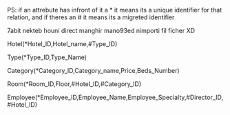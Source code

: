 PS: if an attrebute has infront of it a * it means its a unique identifier for that relation, and if theres an # it means its a migreted identifier

7abit nekteb houni direct manghir mano93ed nimporti fil ficher XD 

Hotel(*Hotel_ID,Hotel_name,#Type_ID)

Type(*Type_ID,Type_Name)

Category(*Category_ID,Category_name,Price,Beds_Number)

Room(*Room_ID,Floor,#Hotel_ID,#Category_ID)

Employee(*Employee_ID,Employee_Name,Employee_Specialty,#Director_ID,#Hotel_ID)
